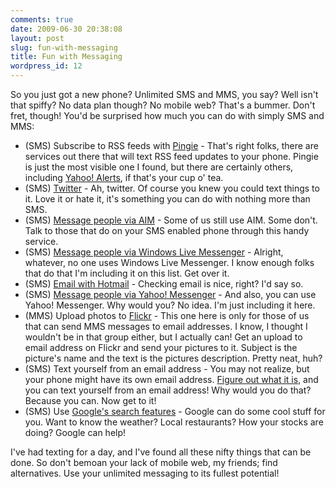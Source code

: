 ```yaml
---
comments: true
date: 2009-06-30 20:38:08
layout: post
slug: fun-with-messaging
title: Fun with Messaging
wordpress_id: 12
---
```


So you just got a new phone? Unlimited SMS and MMS, you say? Well isn't that spiffy? No data plan though? No mobile web? That's a bummer. Don't fret, though! You'd be surprised how much you can do with simply SMS and MMS:

* (SMS) Subscribe to RSS feeds with [Pingie](http://www.pingie.com/) - That's right folks, there are services out there that will text RSS feed updates to your phone. Pingie is just the most visible one I found, but there are certainly others, including [Yahoo! Alerts](http://alerts.yahoo.com/), if that's your cup o' tea.
* (SMS) [Twitter](http://twitter.com/) - Ah, twitter. Of course you knew you could text things to it. Love it or hate it, it's something you can do with nothing more than SMS.
* (SMS) [Message people via AIM](http://mobile.aol.com/aolproducts/aimtxt) - Some of us still use AIM. Some don't. Talk to those that do on your SMS enabled phone through this handy service.
* (SMS) [Message people via Windows Live Messenger](http://home.mobile.live.com/home.mvc/ShowSmsUsage/Messenger) - Alright, whatever, no one uses Windows Live Messenger. I know enough folks that do that I'm including it on this list. Get over it.
* (SMS) [Email with Hotmail](http://home.mobile.live.com/home.mvc/ShowSmsUsage/Hotmail) - Checking email is nice, right? I'd say so.
* (SMS) [Message people via Yahoo! Messenger](http://mobile.aol.com/aolproducts/aimtxt) - And also, you can use Yahoo! Messenger. Why would you? No idea. I'm just including it here.
* (MMS) Upload photos to [Flickr](http://www.flickr.com/) - This one here is only for those of us that can send MMS messages to email addresses. I know, I thought I wouldn't be in that group either, but I actually can! Get an upload to email address on Flickr and send your pictures to it. Subject is the picture's name and the text is the pictures description. Pretty neat, huh?
* (SMS) Text yourself from an email address - You may not realize, but your phone might have its own email address. [Figure out what it is](http://www.sms411.net/2006/07/how-to-send-email-to-phone.html), and you can text yourself from an email address! Why would you do that? Because you can. Now get to it!
* (SMS) Use [Google's search features](http://www.google.com/sms/) - Google can do some cool stuff for you. Want to know the weather? Local restaurants? How your stocks are doing? Google can help!

I've had texting for a day, and I've found all these nifty things that can be done. So don't bemoan your lack of mobile web, my friends; find alternatives. Use your unlimited messaging to its fullest potential!
